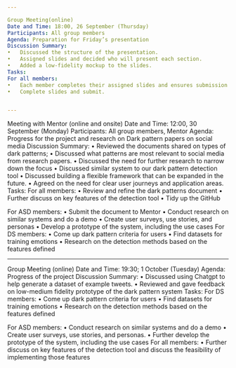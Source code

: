 ```yaml
---

Group Meeting(online)
Date and Time: 18:00, 26 September (Thursday) 
Participants: All group members
Agenda: Preparation for Friday’s presentation
Discussion Summary:
•	Discussed the structure of the presentation.
•	Assigned slides and decided who will present each section.
•	Added a low-fidelity mockup to the slides. 
Tasks:
For all members:
•	Each member completes their assigned slides and ensures submission before the deadline.
•	Complete slides and submit.


---
```


Meeting with Mentor (online and onsite)
Date and Time: 12:00, 30 September (Monday)
Participants: All group members, Mentor
Agenda: Progress for the project and research on Dark pattern papers on social media
Discussion Summary:
• Reviewed the documents shared on types of dark patterns;
• Discussed what patterns are most relevant to social media from research papers.
• Discussed the need for further research to narrow down the focus
• Discussed similar system to our dark pattern detection tool
• Discussed building a flexible framework that can be expanded in the future.
• Agreed on the need for clear user journeys and application areas.
Tasks:
For all members:
• Review and refine the dark patterns document
• Further discuss on key features of the detection tool
• Tidy up the GitHub

For ASD members:
• Submit the document to Mentor
• Conduct research on similar systems and do a demo
• Create user surveys, use stories, and personas
• Develop a prototype of the system, including the use cases
For DS members:
• Come up dark pattern criteria for users
• Find datasets for training emotions
• Research on the detection methods based on the features defined

---

Group Meeting (online)
Date and Time: 19:30; 1 October (Tuesday)
Agenda: Progress of the project
Discussion Summary:
• Discussed using Chatgpt to help generate a dataset of example tweets.
• Reviewed and gave feedback on low-medium fidelity prototype of the dark pattern system
Tasks:
For DS members:
• Come up dark pattern criteria for users
• Find datasets for training emotions
• Research on the detection methods based on the features defined

For ASD members:
• Conduct research on similar systems and do a demo
• Create user surveys, use stories, and personas.
• Further develop the prototype of the system, including the use cases
For all members:
• Further discuss on key features of the detection tool and discuss the feasibility of implementing those features
